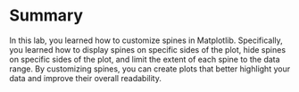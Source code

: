 # Summary

In this lab, you learned how to customize spines in Matplotlib. Specifically, you learned how to display spines on specific sides of the plot, hide spines on specific sides of the plot, and limit the extent of each spine to the data range. By customizing spines, you can create plots that better highlight your data and improve their overall readability.
